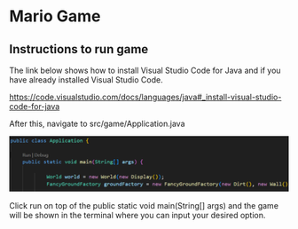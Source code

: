 # Mario Game

## Instructions to run game 

The link below shows how to install Visual Studio Code for Java and if you have already installed Visual Studio Code.

https://code.visualstudio.com/docs/languages/java#_install-visual-studio-code-for-java

After this, navigate to src/game/Application.java

![Alt text](image.png)

Click run on top of the public static void main(String[] args) and the game will be shown in the terminal where you can input your desired option.

